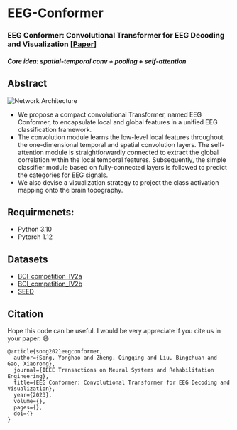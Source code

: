 # EEG-Conformer

### EEG Conformer: Convolutional Transformer for EEG Decoding and Visualization [[Paper](https://ieeexplore.ieee.org)]
##### Core idea: spatial-temporal conv + pooling + self-attention

## Abstract
![Network Architecture](EEG-Conformer/visualization/Fig1.png)

- We propose a compact convolutional Transformer, named EEG Conformer, to encapsulate local and global features in a unified EEG classification framework.  
- The convolution module learns the low-level local features throughout the one-dimensional temporal and spatial convolution layers. The self-attention module is straightforwardly connected to extract the global correlation within the local temporal features. Subsequently, the simple classifier module based on fully-connected layers is followed to predict the categories for EEG signals. 
- We also devise a visualization strategy to project the class activation mapping onto the brain topography.


## Requirmenets:
- Python 3.10
- Pytorch 1.12


## Datasets
- [BCI_competition_IV2a](https://www.bbci.de/competition/iv/)
- [BCI_competition_IV2b](https://www.bbci.de/competition/iv/)
- [SEED](https://bcmi.sjtu.edu.cn/home/seed/seed.html)


## Citation
Hope this code can be useful. I would be very appreciate if you cite us in your paper. 😄
```
@article{song2021eegconformer,
  author={Song, Yonghao and Zheng, Qingqing and Liu, Bingchuan and Gao, Xiaorong},
  journal={IEEE Transactions on Neural Systems and Rehabilitation Engineering}, 
  title={EEG Conformer: Convolutional Transformer for EEG Decoding and Visualization}, 
  year={2023},
  volume={},
  pages={},
  doi={}
}
``` 
